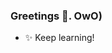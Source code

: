 ### Greetings 👋. OwO)

<!--
**jg-rivera/jg-rivera** is a ✨ _special_ ✨ repository because its `README.md` (this file) appears on your GitHub profile.
-->

- ✨ Keep learning!

